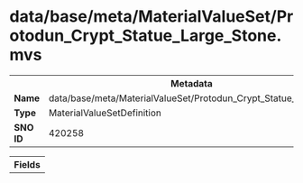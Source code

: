 <h1>data/base/meta/MaterialValueSet/Protodun_Crypt_Statue_Large_Stone.mvs</h1><table><tr><th colspan="100%">Metadata</th></tr><tr><td><b>Name</b></td><td>data/base/meta/MaterialValueSet/Protodun_Crypt_Statue_Large_Stone.mvs</td></tr><tr><td><b>Type</b></td><td>MaterialValueSetDefinition</td></tr><tr><td><b>SNO ID</b></td><td>420258</td></tr></table>

<table><tr><th colspan="100%">Fields</th></tr></table>

